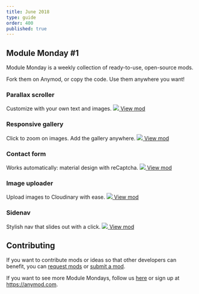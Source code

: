 ```yaml
---
title: June 2018
type: guide
order: 400
published: true
---
```


## Module Monday #1

Module Monday is a weekly collection of ready-to-use, open-source mods.

Fork them on Anymod, or copy the code. Use them anywhere you want!

### Parallax scroller
Customize with your own text and images.
<a href="https://anymod.com/mod/monrk?v=20">
  <img src="https://res.cloudinary.com/component/image/upload/v1529958478/parallax_by9zk7.gif"/>
</a>
<a class="button" href="https://anymod.com/mod/monrk?v=20">View mod</a>

### Responsive gallery
Click to zoom on images. Add the gallery anywhere.
<a href="https://anymod.com/mod/onakb?v=20">
  <img src="https://res.cloudinary.com/component/image/upload/v1529958476/gallery_pkkyu1.png"/>
</a>
<a class="button" href="https://anymod.com/mod/onakb?v=20">View mod</a>

### Contact form
Works automatically: material design with reCaptcha.
<a href="https://anymod.com/mod/anaom?v=20">
  <img src="https://res.cloudinary.com/component/image/upload/v1529958475/form_pfx91k.png"/>
</a>
<a class="button" href="https://anymod.com/mod/anaom?v=20">View mod</a>

### Image uploader
Upload images to Cloudinary with ease.
<a href="https://anymod.com/mod/onabb?v=30">
  <img src="https://res.cloudinary.com/component/image/upload/v1529958480/uploader_jydghw.png"/>
</a>
<a class="button" href="https://anymod.com/mod/onabb?v=30">View mod</a>

### Sidenav
Stylish nav that slides out with a click.
<a href="https://anymod.com/mod/bkmnr?v=20">
  <img src="https://res.cloudinary.com/component/image/upload/v1529958475/sidenav_jowk4j.png"/>
</a>
<a class="button" href="https://anymod.com/mod/bkmnr?v=20">View mod</a>

<script project="865732" src="https://cdn.anymod.com/v1"></script>

## Contributing
If you want to contribute mods or ideas so that other developers can benefit, you can [request mods](https://guide.anymod.com/v1/community/requests.html) or [submit a mod](https://guide.anymod.com/v1/community/contributing.html).

If you want to see more Module Mondays, follow us [here](https://medium.com/anymod) or sign up at https://anymod.com.